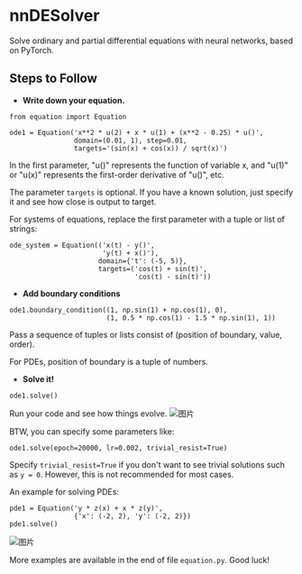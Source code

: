 # nnDESolver
Solve ordinary and partial differential equations with neural networks, based on PyTorch.
## Steps to Follow
- **Write down your equation.**
```
from equation import Equation

ode1 = Equation('x**2 * u(2) + x * u(1) + (x**2 - 0.25) * u()',
                domain=(0.01, 1), step=0.01,
                targets='(sin(x) + cos(x)) / sqrt(x)')
```
In the first parameter, "u()" represents the function of variable x, and "u(1)" or "u(x)" represents the first-order derivative of "u()", etc.

The parameter `targets` is optional. If you have a known solution, just specify it and see how close is output to target.

For systems of equations, replace the first parameter with a tuple or list of strings:
```
ode_system = Equation(('x(t) - y()',
                       'y(t) + x()'),
                      domain={'t': (-5, 5)},
                      targets=('cos(t) + sin(t)',
                               'cos(t) - sin(t)'))
```
- **Add boundary conditions**
```
ode1.boundary_condition((1, np.sin(1) + np.cos(1), 0),
                        (1, 0.5 * np.cos(1) - 1.5 * np.sin(1), 1))
```
Pass a sequence of tuples or lists consist of (position of boundary, value, order).

For PDEs, position of boundary is a tuple of numbers.
- **Solve it!**
```
ode1.solve()
```
Run your code and see how things evolve.
![图片](https://user-images.githubusercontent.com/100750226/179616883-f9885d66-e6dd-4af1-9f20-45751d3c30a5.png)

BTW, you can specify some parameters like:
```
ode1.solve(epoch=20000, lr=0.002, trivial_resist=True)
```
Specify `trivial_resist=True` if you don't want to see trivial solutions such as `y = 0`. However, this is not recommended for most cases.

An example for solving PDEs:
```
pde1 = Equation('y * z(x) + x * z(y)',
                {'x': (-2, 2), 'y': (-2, 2)})
pde1.solve()
```
![图片](https://user-images.githubusercontent.com/100750226/179619033-470dc1a0-efb6-4aba-891e-9f1a711f16e2.png)

More examples are available in the end of file `equation.py`. Good luck!
